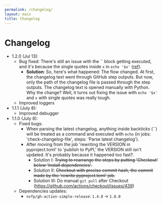 ```yaml
---
permalink: /changelog/
layout: main
title: Changelog
---
```


# Changelog

- 1.2.0 (Jul 13):
    - Bug fixed: There's still an issue with the \`\` block getting executed, and it's because the single quotes inside `x` in `echo '$x'` ([ref](https://github.com/nvfp/now-i-can-sleep/actions/runs/5540835444/jobs/10113450912)).
        - **Solution**: So, here's what happened: The flow changed. At first, the changelog text went through GitHub step outputs. But now, only the path of the changelog file is passed through the step outputs. The changelog text is opened manually with Python. Why the change? Well, it turns out fixing the issue with `echo '$x'` and `x` with single quotes was really tough.
    - Improved loggers
- 1.1.1 (July 8):
    - Improved debugger
- 1.1.0 (July 8):
    - Fixed bugs:
        - When parsing the latest changelog, anything inside backticks (\`\`) will be treated as a command and executed with `echo` (in jobs: 'check-changelog-file', steps: 'Parse latest changelog').
        - After moving from the job 'rewriting the VERSION in pyproject.toml' to 'publish to PyPI,' the VERSION still isn't updated. It's probably because it happened too fast?.
            - Solution I: ~~Trying to rearrange the steps by putting 'Checkout' below 'Install dependencies'.~~
            - Solution II: ~~Checkout with precise commit hash, the commit made by the 'rewrite pyproject.toml' job.~~
            - Solution III: Do manual `git pull` after Checkout (https://github.com/actions/checkout/issues/439)
    - Dependencies updates:
        - `nvfp/gh-action-simple-release`: `1.4.0` -> `1.8.0`
